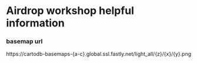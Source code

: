 # Airdrop workshop helpful information

### basemap url

https://cartodb-basemaps-{a-c}.global.ssl.fastly.net/light_all/{z}/{x}/{y}.png
